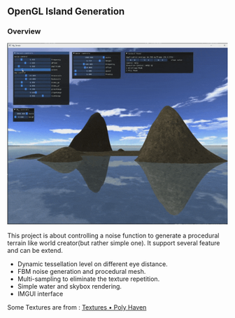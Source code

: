 ## OpenGL Island Generation

### Overview


![](https://github.com/Passoll/OpenGL_IslandGenerator/blob/main/picture/Opengl.gif)


This project is about controlling a noise function to generate a procedural terrain like world creator(but rather simple one). It support several feature and can be extend.

- Dynamic tessellation level on different eye distance.
- FBM noise generation and procedural mesh.
- Multi-sampling to eliminate the texture repetition.
- Simple water and skybox rendering.
- IMGUI interface



Some Textures are from : [Textures • Poly Haven](https://polyhaven.com/textures)
